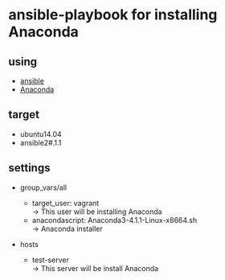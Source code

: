 # ansible-playbook for installing Anaconda

## using

- [ansible](http://www.ansible.com/)
- [Anaconda](https://www.continuum.io/downloads)
            
## target   
            
- ubuntu14.04
- ansible2#.1.1

## settings

- group_vars/all
    - target_user: vagrant  
        -> This user will be installing Anaconda
    - anacondascript: Anaconda3-4.1.1-Linux-x8664.sh  
        -> Anaconda installer

- hosts
    - test-server  
        -> This server will be install Anaconda 

